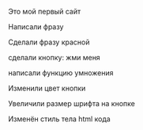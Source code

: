 Это мой первый сайт

Написали фразу

Сделали фразу красной

сделали кнопку: жми меня

написали функцию умножения

Изменили цвет кнопки

Увеличили размер шрифта на кнопке

Изменён стиль тела html кода

